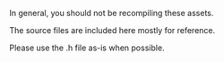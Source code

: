In general, you should not be recompiling these assets.

The source files are included here mostly for reference.

Please use the .h file as-is when possible.

